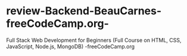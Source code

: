 # review-Backend-BeauCarnes-freeCodeCamp.org-
Full Stack Web Development for Beginners (Full Course on HTML, CSS, JavaScript, Node.js, MongoDB) -freeCodeCamp.org 
